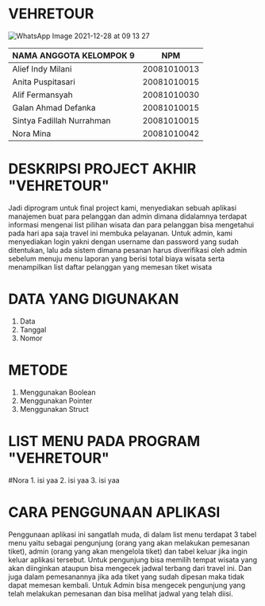 <h1>VEHRETOUR</h1>

![WhatsApp Image 2021-12-28 at 09 13 27](https://user-images.githubusercontent.com/89888415/147520827-aa7ec24c-ae2c-4ae8-a21d-60f0ae9d1737.jpeg)

| NAMA ANGGOTA KELOMPOK 9    |      NPM     | 
| ------------------------   | ------------ |
| Alief Indy Milani          | 20081010013  |
| Anita Puspitasari          | 20081010015  |
| Alif Fermansyah            | 20081010030  |
| Galan Ahmad Defanka        | 20081010015  |
| Sintya Fadillah Nurrahman  | 20081010015  |
| Nora Mina                  | 20081010042  |

<h1>DESKRIPSI PROJECT AKHIR "VEHRETOUR"</h1>
Jadi diprogram untuk final project kami, menyediakan sebuah aplikasi manajemen buat para pelanggan dan admin dimana didalamnya terdapat informasi mengenai list pilihan wisata dan para pelanggan bisa mengetahui pada hari apa saja travel ini membuka pelayanan. Untuk admin, kami menyediakan login yakni dengan username dan password yang sudah ditentukan, lalu ada sistem dimana pesanan harus diverifikasi oleh admin sebelum menuju menu laporan yang berisi total biaya wisata serta menampilkan list daftar pelanggan yang memesan tiket wisata

<h1>DATA YANG DIGUNAKAN</h1>

1. Data
2. Tanggal
3. Nomor

<h1>METODE</h1>

1. Menggunakan Boolean
2. Menggunakan Pointer
3. Menggunakan Struct


<h1>LIST MENU PADA PROGRAM "VEHRETOUR"</h1>
#Nora
1. isi yaa
2. isi yaa
3. isi yaa

<h1>CARA PENGGUNAAN APLIKASI</h1>

Penggunaan aplikasi ini sangatlah muda, di dalam list menu terdapat 3 tabel menu yaitu sebagai pengunjung (orang yang akan melakukan pemesanan tiket), admin (orang yang akan mengelola tiket) dan tabel keluar jika ingin keluar aplikasi tersebut. Untuk pengunjung bisa memilih tempat wisata yang akan diinginkan ataupun bisa mengecek jadwal terbang dari travel ini. Dan juga dalam pemesanannya jika ada tiket yang sudah dipesan maka tidak dapat memesan kembali. Untuk Admin bisa mengecek pengunjung yang telah melakukan pemesanan dan bisa melihat jadwal yang telah diisi.
